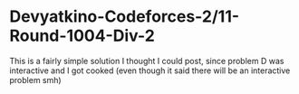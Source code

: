 # Devyatkino-Codeforces-2/11-Round-1004-Div-2
This is a fairly simple solution I thought I could post, since problem D was interactive and I got cooked (even though it said there will be an interactive problem smh)

